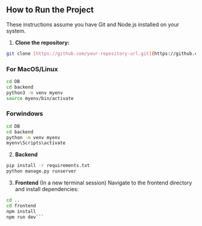 ## How to Run the Project

These instructions assume you have Git and Node.js installed on your system.

1. **Clone the repository:**

```bash
git clone [https://github.com/your-repository-url.git](https://github.com/your-repository-url.git)
```

### For MacOS/Linux

```bash
cd DB
cd backend
python3 -m venv myenv
source myenv/bin/activate
```

### Forwindows

```bash
cd DB
cd backend
python -m venv myenv
myenv\Scripts\activate
```

2. **Backend**

```bash
pip install -r requirements.txt
python manage.py runserver
```

3. **Frontend**
   (In a new terminal session) Navigate to the frontend directory and install dependencies:

````bash
cd ..
cd frontend
npm install
npm run dev```
````
